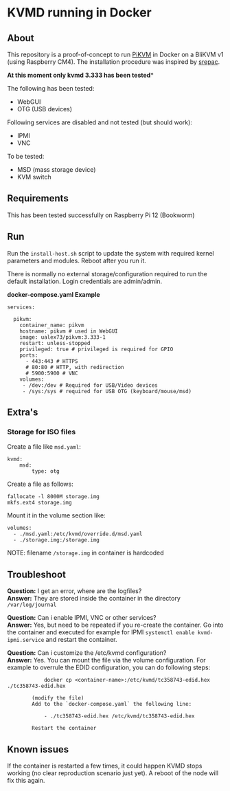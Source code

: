 # KVMD running in Docker

## About

This repository is a proof-of-concept to run [PiKVM](https://pikvm.org) in Docker on a BliKVM v1 (using Raspberry CM4). The installation procedure was inspired by [srepac](https://github.com/srepac/kvmd-armbian).

**At this moment only kvmd 3.333 has been tested***

The following has been tested:
- WebGUI
- OTG (USB devices)

Following services are disabled and not tested (but should work):
- IPMI
- VNC

To be tested:
- MSD (mass storage device)
- KVM switch

## Requirements

This has been tested successfully on Raspberry Pi 12 (Bookworm)

## Run

Run the `install-host.sh` script to update the system with required kernel parameters and modules. Reboot after you run it.

There is normally no external storage/configuration required to run the default installation. Login credentials are admin/admin.

**docker-compose.yaml Example**
```
services:

  pikvm:
    container_name: pikvm
    hostname: pikvm # used in WebGUI
    image: ualex73/pikvm:3.333-1
    restart: unless-stopped
    privileged: true # privileged is required for GPIO
    ports:
      - 443:443 # HTTPS
      # 80:80 # HTTP, with redirection
      # 5900:5900 # VNC
    volumes:
     - /dev:/dev # Required for USB/Video devices
     - /sys:/sys # required for USB OTG (keyboard/mouse/msd)
```

## Extra's

### Storage for ISO files

Create a file like `msd.yaml`:
```
kvmd:
    msd:
        type: otg
```

Create a file as follows:
```
fallocate -l 8000M storage.img
mkfs.ext4 storage.img
```

Mount it in the volume section like:
```
volumes:
  - ./msd.yaml:/etc/kvmd/override.d/msd.yaml
  - ./storage.img:/storage.img
```

NOTE: filename `/storage.img` in container is hardcoded

## Troubleshoot
**Question:** I get an error, where are the logfiles?  
**Answer:** They are stored inside the container in the directory `/var/log/journal`

**Question:** Can i enable IPMI, VNC or other services?  
**Answer:** Yes, but need to be repeated if you re-create the container. Go into the container and executed for example for IPMI `systemctl enable kvmd-ipmi.service` and restart the container.  

**Question:** Can i customize the /etc/kvmd configuration?  
**Answer:** Yes. You can mount the file via the volume configuration. For example to overrule the EDID configuration, you can do following steps:
```
            docker cp <container-name>:/etc/kvmd/tc358743-edid.hex ./tc358743-edid.hex
```
            (modify the file)
            Add to the `docker-compose.yaml` the following line:
```
            - ./tc358743-edid.hex /etc/kvmd/tc358743-edid.hex
```
            Restart the container


## Known issues

If the container is restarted a few times, it could happen KVMD stops working (no clear reproduction scenario just yet). A reboot of the node will fix this again.

